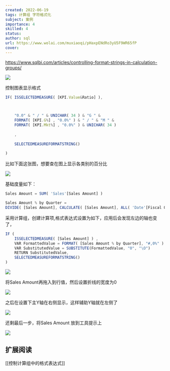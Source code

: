 ```yaml
---
created: 2022-06-19
tags: 计算组 字符格式化 
subject: 案例
importance: 4
skilled: 4
status:
author: sql
url: https://www.wolai.com/muxiaoqi/pHaxpENdRo3yU5F9WR65fP
cover: 
---
```

https://www.sqlbi.com/articles/controlling-format-strings-in-calculation-groups/


![](https://secure2.wostatic.cn/static/abUgKxjERqaSaw9uaP853o/image.png?auth_key=1655612671-jS1EjeQdHwfgHGKQoQ4G3C-0-8ad01b7234800f7365fb9c3a80d8502c)

控制图表显示格式

```js
IF( ISSELECTEDMEASURE( [KPI.Value&Ratio] ),

    

    "0.0" & " / " & UNICHAR( 34 ) & "G " & 
    FORMAT( [KPI.G%] , "0.0%" ) & " / " & "M " & 
    FORMAT( [KPI.Mkt%] , "0.0%" ) & UNICHAR( 34 )
    
    ,
    
    SELECTEDMEASUREFORMATSTRING()
    
)

```

比如下面这张图，想要查在图上显示各类别的百分比

![](https://secure2.wostatic.cn/static/iWdxMXWYJKwT8XUV2PFa51/image.png?auth_key=1655612683-qG8DzKAHr5SFQXGpVh3Cjz-0-d29425d3dec8893251d5455d989dcd2d)

基础度量如下：

```js
Sales Amount = SUM( 'Sales'[Sales Amount] )

Sales Amount % by Quarter = 
DIVIDE( [Sales Amount], CALCULATE( [Sales Amount], ALL( 'Date'[Fiscal Quarter] )))
```

采用计算组，创建计算项,格式表达式设置为如下，应用后会发现左边的轴也变了，

```js
IF (
    ISSELECTEDMEASURE( [Sales Amount] ) ,
    VAR FormattedValue = FORMAT( [Sales Amount % by Quarter], "#,0%" )
    VAR SubstitutedValue = SUBSTITUTE(FormattedValue, "0", "\O")
    RETURN SubstitutedValue,
    SELECTEDMEASUREFORMATSTRING()
)
```

![](https://secure2.wostatic.cn/static/3UvUbyBwzTZAk5Vne4FWu8/image.png?auth_key=1655612690-tb9e3QiwC2XCxxvAjsrRNB-0-7c90d71f6bcbec31e55a0fc02574c828)

将Sales Amount再拖入到行值，然后设置折线的宽度为0

![](https://secure2.wostatic.cn/static/njmnsQTBdGdNgBPCVyxchv/image.png?auth_key=1655612699-mwmSk96Wr99FNjpAAXN1mp-0-bf52bb816f1894d3c04685be07119f2c)

之后在设置下主Y轴在右侧显示，这样辅助Y轴就在左侧了

![](https://secure2.wostatic.cn/static/f1SPa2ruFP14ZTbsSjFYyT/image.png?auth_key=1655612705-bToWwuFmNmR7PnkCJkXonk-0-ecd050fd611e928c649d08b44b8a7c61)

还剩最后一步，将Sales Amount 放到工具提示上

![](https://secure2.wostatic.cn/static/jJ78xJWYccZmszTLTyM2nx/image.png?auth_key=1655612713-3gVSEFBBx969k5HojLobE5-0-4644d20944d997b48d41f8d08d400839)

## 扩展阅读

[[控制计算组中的格式表达式]]